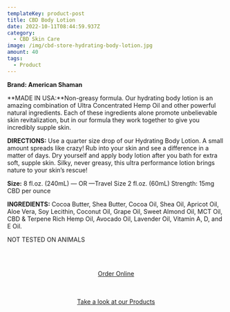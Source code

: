 ```yaml
---
templateKey: product-post
title: CBD Body Lotion
date: 2022-10-11T08:44:59.937Z
category:
  - CBD Skin Care
image: /img/cbd-store-hydrating-body-lotion.jpg
amount: 40
tags:
  - Product
---
```

**Brand: American Shaman**

**MADE IN USA:**Non-greasy formula. Our hydrating body lotion is an amazing combination of Ultra Concentrated Hemp Oil and other powerful natural ingredients. Each of these ingredients alone promote unbelievable skin revitalization, but in our formula they work together to give you incredibly supple skin.

**DIRECTIONS:** Use a quarter size drop of our Hydrating Body Lotion. A small amount spreads like crazy! Rub into your skin and see a difference in a matter of days. Dry yourself and apply body lotion after you bath for extra soft, supple skin. Silky, never greasy, this ultra performance lotion brings nature to your skin’s rescue!

**Size:** 8 fl.oz. (240mL) — OR —Travel Size 2 fl.oz. (60mL) Strength: 15mg CBD per ounce

**INGREDIENTS:** Cocoa Butter, Shea Butter, Cocoa Oil, Shea Oil, Apricot Oil, Aloe Vera, Soy Lecithin, Coconut Oil, Grape Oil, Sweet Almond Oil, MCT Oil, CBD & Terpene Rich Hemp Oil, Avocado Oil, Lavender Oil, Vitamin A, D, and E Oil.

NOT TESTED ON ANIMALS

<br><br>

<Center><a class="link-view-more-products" target="_blank" href="https://capitalcbd.shop/product/cbd-body-lotion/">Order Online</a></

<br><br><br>

<Center><a class="link-view-more-products" target="_blank" href="https://capitalamericanshaman.com/products">Take a look at our Products</a></Center>

<br><br>